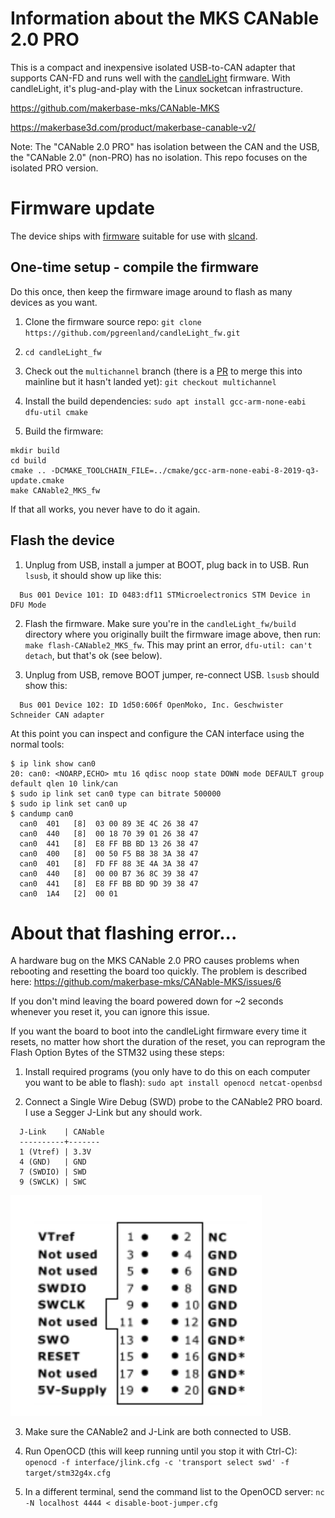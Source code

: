 # Information about the MKS CANable 2.0 PRO

This is a compact and inexpensive isolated USB-to-CAN
adapter that supports CAN-FD and runs well with the
[candleLight](https://github.com/candle-usb/candleLight_fw) firmware.
With candleLight, it's plug-and-play with the Linux socketcan
infrastructure.

<https://github.com/makerbase-mks/CANable-MKS>

<https://makerbase3d.com/product/makerbase-canable-v2/>

Note: The "CANable 2.0 PRO" has isolation between the CAN and the USB,
the "CANable 2.0" (non-PRO) has no isolation.  This repo focuses on the
isolated PRO version.


# Firmware update

The device ships with
[firmware](https://github.com/normaldotcom/canable2-fw) suitable for
use with [slcand](https://github.com/linux-can/can-utils/).


## One-time setup - compile the firmware

Do this once, then keep the firmware image around to flash as many
devices as you want.

1. Clone the firmware source repo: `git clone https://github.com/pgreenland/candleLight_fw.git`

2. `cd candleLight_fw`

3. Check out the `multichannel` branch (there is a
[PR](https://github.com/candle-usb/candleLight_fw/pull/176) to merge
this into mainline but it hasn't landed yet): `git checkout multichannel`

4. Install the build dependencies: `sudo apt install gcc-arm-none-eabi dfu-util cmake`

5. Build the firmware:
```
mkdir build
cd build
cmake .. -DCMAKE_TOOLCHAIN_FILE=../cmake/gcc-arm-none-eabi-8-2019-q3-update.cmake
make CANable2_MKS_fw
```

If that all works, you never have to do it again.


## Flash the device

1. Unplug from USB, install a jumper at BOOT, plug back in to USB.
Run `lsusb`, it should show up like this:
```
  Bus 001 Device 101: ID 0483:df11 STMicroelectronics STM Device in DFU Mode
```

2. Flash the firmware.  Make sure you're in the `candleLight_fw/build`
directory where you originally built the firmware image above, then run:
`make flash-CANable2_MKS_fw`.  This may print an error, `dfu-util:
can't detach`, but that's ok (see below).

3. Unplug from USB, remove BOOT jumper, re-connect USB.  `lsusb` should
show this:
```
  Bus 001 Device 102: ID 1d50:606f OpenMoko, Inc. Geschwister Schneider CAN adapter
```

At this point you can inspect and configure the CAN interface using the normal tools:

```
$ ip link show can0
20: can0: <NOARP,ECHO> mtu 16 qdisc noop state DOWN mode DEFAULT group default qlen 10 link/can
$ sudo ip link set can0 type can bitrate 500000
$ sudo ip link set can0 up
$ candump can0
  can0  401   [8]  03 00 89 3E 4C 26 38 47
  can0  440   [8]  00 18 70 39 01 26 38 47
  can0  441   [8]  E8 FF BB BD 13 26 38 47
  can0  400   [8]  00 50 F5 B8 38 3A 38 47
  can0  401   [8]  FD FF 88 3E 4A 3A 38 47
  can0  440   [8]  00 00 B7 36 8C 39 38 47
  can0  441   [8]  E8 FF BB BD 9D 39 38 47
  can0  1A4   [2]  00 01
```



# About that flashing error...

A hardware bug on the MKS CANable 2.0 PRO causes problems when rebooting
and resetting the board too quickly.  The problem is described here:
<https://github.com/makerbase-mks/CANable-MKS/issues/6>

If you don't mind leaving the board powered down for ~2 seconds whenever
you reset it, you can ignore this issue.

If you want the board to boot into the candleLight firmware every time it
resets, no matter how short the duration of the reset, you can reprogram
the Flash Option Bytes of the STM32 using these steps:

1. Install required programs (you only have to do this on each computer
you want to be able to flash): `sudo apt install openocd netcat-openbsd`

2. Connect a Single Wire Debug (SWD) probe to the CANable2 PRO board.
I use a Segger J-Link but any should work.
```
  J-Link    | CANable
  ----------+-------
  1 (Vtref) | 3.3V
  4 (GND)   | GND
  7 (SWDIO) | SWD
  9 (SWCLK) | SWC
```
![](/pics/j-link-connector.png)

3. Make sure the CANable2 and J-Link are both connected to USB.

4. Run OpenOCD (this will keep running until you stop it with
Ctrl-C): `openocd -f interface/jlink.cfg -c 'transport select swd'
-f target/stm32g4x.cfg`

5. In a different terminal, send the command list to the OpenOCD server:
`nc -N localhost 4444 < disable-boot-jumper.cfg`

